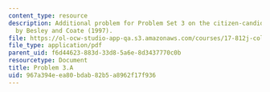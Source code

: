 ```yaml
---
content_type: resource
description: Additional problem for Problem Set 3 on the citizen-candidate model developed
  by Besley and Coate (1997).
file: https://ol-ocw-studio-app-qa.s3.amazonaws.com/courses/17-812j-collective-choice-i-fall-2008/967a394eea80bdab82b5a8962f17f936_problem3a.pdf
file_type: application/pdf
parent_uid: f6d44623-883d-33d8-5a6e-8d3437770c0b
resourcetype: Document
title: Problem 3.A
uid: 967a394e-ea80-bdab-82b5-a8962f17f936
---
```

